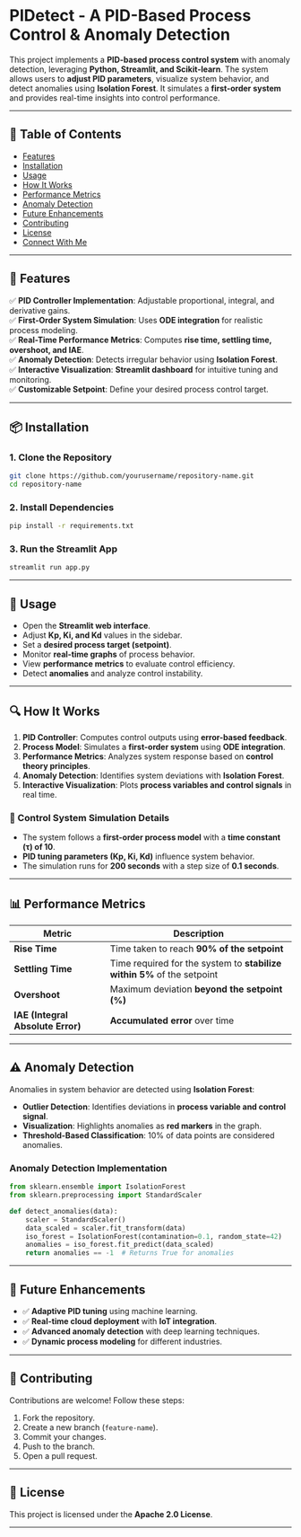 # PIDetect - A PID-Based Process Control & Anomaly Detection

This project implements a **PID-based process control system** with anomaly detection, leveraging **Python, Streamlit, and Scikit-learn**. The system allows users to **adjust PID parameters**, visualize system behavior, and detect anomalies using **Isolation Forest**. It simulates a **first-order system** and provides real-time insights into control performance.

---

## 📌 Table of Contents
- [Features](#-features)
- [Installation](#-installation)
- [Usage](#-usage)
- [How It Works](#-how-it-works)
- [Performance Metrics](#-performance-metrics)
- [Anomaly Detection](#-anomaly-detection)
- [Future Enhancements](#-future-enhancements)
- [Contributing](#-contributing)
- [License](#-license)
- [Connect With Me](#-connect-with-me)

---

## 🚀 Features
✅ **PID Controller Implementation**: Adjustable proportional, integral, and derivative gains.  
✅ **First-Order System Simulation**: Uses **ODE integration** for realistic process modeling.  
✅ **Real-Time Performance Metrics**: Computes **rise time, settling time, overshoot, and IAE**.  
✅ **Anomaly Detection**: Detects irregular behavior using **Isolation Forest**.  
✅ **Interactive Visualization**: **Streamlit dashboard** for intuitive tuning and monitoring.  
✅ **Customizable Setpoint**: Define your desired process control target.  

---

## 📦 Installation
### **1. Clone the Repository**
```bash
git clone https://github.com/yourusername/repository-name.git
cd repository-name
```
### **2. Install Dependencies**
```bash
pip install -r requirements.txt
```
### **3. Run the Streamlit App**
```bash
streamlit run app.py
```

---

## 🎯 Usage
- Open the **Streamlit web interface**.
- Adjust **Kp, Ki, and Kd** values in the sidebar.
- Set a **desired process target (setpoint)**.
- Monitor **real-time graphs** of process behavior.
- View **performance metrics** to evaluate control efficiency.
- Detect **anomalies** and analyze control instability.

---

## 🔍 How It Works
1. **PID Controller**: Computes control outputs using **error-based feedback**.
2. **Process Model**: Simulates a **first-order system** using **ODE integration**.
3. **Performance Metrics**: Analyzes system response based on **control theory principles**.
4. **Anomaly Detection**: Identifies system deviations with **Isolation Forest**.
5. **Interactive Visualization**: Plots **process variables and control signals** in real time.

### **📌 Control System Simulation Details**
- The system follows a **first-order process model** with a **time constant (τ) of 10**.
- **PID tuning parameters (Kp, Ki, Kd)** influence system behavior.
- The simulation runs for **200 seconds** with a step size of **0.1 seconds**.

---

## 📊 Performance Metrics
| **Metric**         | **Description** |
|------------------|-------------|
| **Rise Time**   | Time taken to reach **90% of the setpoint** |
| **Settling Time** | Time required for the system to **stabilize within 5%** of the setpoint |
| **Overshoot**   | Maximum deviation **beyond the setpoint (%)** |
| **IAE (Integral Absolute Error)** | **Accumulated error** over time |

---

## ⚠️ Anomaly Detection
Anomalies in system behavior are detected using **Isolation Forest**:
- **Outlier Detection**: Identifies deviations in **process variable and control signal**.
- **Visualization**: Highlights anomalies as **red markers** in the graph.
- **Threshold-Based Classification**: 10% of data points are considered anomalies.

### **Anomaly Detection Implementation**
```python
from sklearn.ensemble import IsolationForest
from sklearn.preprocessing import StandardScaler

def detect_anomalies(data):
    scaler = StandardScaler()
    data_scaled = scaler.fit_transform(data)
    iso_forest = IsolationForest(contamination=0.1, random_state=42)
    anomalies = iso_forest.fit_predict(data_scaled)
    return anomalies == -1  # Returns True for anomalies
```

---

## 🚀 Future Enhancements
- ✅ **Adaptive PID tuning** using machine learning.
- ✅ **Real-time cloud deployment** with **IoT integration**.
- ✅ **Advanced anomaly detection** with deep learning techniques.
- ✅ **Dynamic process modeling** for different industries.

---

## 🤝 Contributing
Contributions are welcome! Follow these steps:
1. Fork the repository.
2. Create a new branch (`feature-name`).
3. Commit your changes.
4. Push to the branch.
5. Open a pull request.

---

## 📜 License
This project is licensed under the **Apache 2.0 License**.

---


